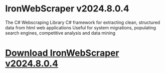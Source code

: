 # IronWebScraper v2024.8.0.4

The C# Webscraping Library
C# framework for extracting clean,
structured data from html web applications
Useful for system migrations, populating search engines,
competitive analysis and data mining

# [Download IronWebScraper v2024.8.0.4](https://developer.team/dotnet/34937-ironwebscraper-v2024804.html)
